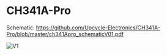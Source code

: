# CH341A-Pro

Schematic:
https://github.com/Upcycle-Electronics/CH341A-Pro/blob/master/ch341Apro_schematicV01.pdf


![V1](https://raw.githubusercontent.com/Upcycle-Electronics/CH341A-Pro/master/ch341aProB%2B.jpeg "V1")
